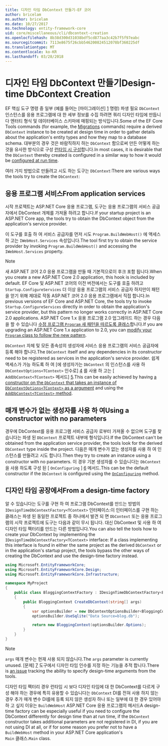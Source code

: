 ```yaml
---
title: 디자인 타임 DbContext 만들기-EF 코어
author: bricelam
ms.author: bricelam
ms.date: 10/27/2017
ms.technology: entity-framework-core
uid: core/miscellaneous/cli/dbcontext-creation
ms.openlocfilehash: 8b38d300d31038bdf5cd877aa3c42b7f5f97eabc
ms.sourcegitcommit: 7113e8675f26cbb546200824512078bf360225df
ms.translationtype: MT
ms.contentlocale: ko-KR
ms.lasthandoff: 03/28/2018
---
```

<a name="design-time-dbcontext-creation"></a><span data-ttu-id="5f4cf-102">디자인 타임 DbContext 만들기</span><span class="sxs-lookup"><span data-stu-id="5f4cf-102">Design-time DbContext Creation</span></span>
==============================
<span data-ttu-id="5f4cf-103">EF 핵심 도구 명령 중 일부 (예를 들어는 [마이그레이션] [ 1] 명령) 파생 필요 `DbContext` 인스턴스를 응용 프로그램에 대 한 세부 정보를 수집 하려면 쿼리 디자인 타임에 만듭니다 엔터티 형식 및 데이터베이스 스키마에 매핑되는 방식입니다.</span><span class="sxs-lookup"><span data-stu-id="5f4cf-103">Some of the EF Core Tools commands (for example, the [Migrations][1] commands) require a derived `DbContext` instance to be created at design time in order to gather details about the application's entity types and how they map to a database schema.</span></span> <span data-ttu-id="5f4cf-104">대부분의 경우 것은 바람직하지 하는 `DbContext` 함으로써 만든 어떻게 하는 것을 유사한 방식으로 구성 [런타임 시 구성][2]합니다.</span><span class="sxs-lookup"><span data-stu-id="5f4cf-104">In most cases, it is desirable that the `DbContext` thereby created is configured in a similar way to how it would be [configured at run time][2].</span></span>

<span data-ttu-id="5f4cf-105">여러 가지 방법으로 만들려고 시도 하는 도구는 `DbContext`:</span><span class="sxs-lookup"><span data-stu-id="5f4cf-105">There are various ways the tools try to create the `DbContext`:</span></span>

<a name="from-application-services"></a><span data-ttu-id="5f4cf-106">응용 프로그램 서비스</span><span class="sxs-lookup"><span data-stu-id="5f4cf-106">From application services</span></span>
-------------------------
<span data-ttu-id="5f4cf-107">시작 프로젝트는 ASP.NET Core 응용 프로그램, 도구는 응용 프로그램의 서비스 공급자에서 DbContext 개체를 가져올 하려고 합니다.</span><span class="sxs-lookup"><span data-stu-id="5f4cf-107">If your startup project is an ASP.NET Core app, the tools try to obtain the DbContext object from the application's service provider.</span></span>

<span data-ttu-id="5f4cf-108">이 도구를 호출 하 여 서비스 공급자를 먼저 시도 `Program.BuildWebHost()` 에 액세스 하 고는 `IWebHost.Services` 속성입니다.</span><span class="sxs-lookup"><span data-stu-id="5f4cf-108">The tool first try to obtain the service provider by invoking `Program.BuildWebHost()` and accessing the `IWebHost.Services` property.</span></span>

> [!NOTE]
> <span data-ttu-id="5f4cf-109">새 ASP.NET 코어 2.0 응용 프로그램을 만들 때 기본적으로이 후크 포함 됩니다.</span><span class="sxs-lookup"><span data-stu-id="5f4cf-109">When you create a new ASP.NET Core 2.0 application, this hook is included by default.</span></span> <span data-ttu-id="5f4cf-110">EF Core 및 ASP.NET 코어의 이전 버전에서는 도구를 호출 하려고 `Startup.ConfigureServices` 더 이상 응용 프로그램의 서비스 공급자 하지만이 패턴을 얻기 위해 제대로 작동 ASP.NET 코어 2.0 응용 프로그램에서 직접 합니다.</span><span class="sxs-lookup"><span data-stu-id="5f4cf-110">In previous versions of EF Core and ASP.NET Core, the tools try to invoke `Startup.ConfigureServices` directly in order to obtain the application's service provider, but this pattern no longer works correctly in ASP.NET Core 2.0 applications.</span></span> <span data-ttu-id="5f4cf-111">ASP.NET Core 1.x 응용 프로그램 2.0 업그레이드 하는 경우 다음을 할 수 있습니다 [수정 프로그램 `Program` 새 패턴을 따르도록 클래스][3]합니다.</span><span class="sxs-lookup"><span data-stu-id="5f4cf-111">If you are upgrading an ASP.NET Core 1.x application to 2.0, you can [modify your `Program` class to follow the new pattern][3].</span></span>

<span data-ttu-id="5f4cf-112">`DbContext` 자체 및 모든 종속성의 생성자에 서비스 응용 프로그램의 서비스 공급자에 등록 해야 합니다.</span><span class="sxs-lookup"><span data-stu-id="5f4cf-112">The `DbContext` itself and any dependencies in its constructor need to be registered as services in the application's service provider.</span></span> <span data-ttu-id="5f4cf-113">쉽게 액세스가 가능 하도록 하 여 [에 생성자가는 `DbContext` 의 인스턴스를 사용 하 `DbContextOptions<TContext>` 인수로] [ 4] 를 사용 하 고는 [ `AddDbContext<TContext>` 메서드] [5].</span><span class="sxs-lookup"><span data-stu-id="5f4cf-113">This can be easily achieved by having [a constructor on the `DbContext` that takes an instance of `DbContextOptions<TContext>` as a argument][4] and using the [`AddDbContext<TContext>` method][5].</span></span>

<a name="using-a-constructor-with-no-parameters"></a><span data-ttu-id="5f4cf-114">매개 변수가 없는 생성자를 사용 하 여</span><span class="sxs-lookup"><span data-stu-id="5f4cf-114">Using a constructor with no parameters</span></span>
--------------------------------------
<span data-ttu-id="5f4cf-115">경우에 DbContext를 응용 프로그램 서비스 공급자 로부터 가져올 수 없으며 도구를 찾습니다는 파생 된 `DbContext` 프로젝트 내부에 형식입니다.</span><span class="sxs-lookup"><span data-stu-id="5f4cf-115">If the DbContext can't be obtained from the application service provider, the tools look for the derived `DbContext` type inside the project.</span></span> <span data-ttu-id="5f4cf-116">다음은 매개 변수가 없는 생성자를 사용 하 여 인스턴스를 만들려고 시도 합니다.</span><span class="sxs-lookup"><span data-stu-id="5f4cf-116">Then they try to create an instance using a constructor with no parameters.</span></span> <span data-ttu-id="5f4cf-117">이 경우 기본 생성자를 수 있습니다는 `DbContext` 을 사용 하도록 구성 된 [ `OnConfiguring` ] [ 6] 메서드.</span><span class="sxs-lookup"><span data-stu-id="5f4cf-117">This can be the default constructor if the `DbContext` is configured using the [`OnConfiguring`][6] method.</span></span>

<a name="from-a-design-time-factory"></a><span data-ttu-id="5f4cf-118">디자인 타임 공장에서</span><span class="sxs-lookup"><span data-stu-id="5f4cf-118">From a design-time factory</span></span>
--------------------------
<span data-ttu-id="5f4cf-119">알 수 있습니다는 도구를 구현 하 여 프로그램 DbContext를 만드는 방법의 `IDesignTimeDbContextFactory<TContext>` 인터페이스:이 인터페이스를 구현 하는 클래스는 파생 된 동일한 프로젝트 중 하나에서 발견 되 면 `DbContext` 또는 응용 프로그램의 시작 프로젝트에 도구는 다음과 같이 무시 됩니다. 대신 DbContext 및 사용 하 여 디자인 타임 팩터리를 만드는 다른 방법입니다.</span><span class="sxs-lookup"><span data-stu-id="5f4cf-119">You can also tell the tools how to create your DbContext by implementing the `IDesignTimeDbContextFactory<TContext>` interface: If a class implementing this interface is found in either the same project as the derived `DbContext` or in the application's startup project, the tools bypass the other ways of creating the DbContext and use the design-time factory instead.</span></span>

``` csharp
using Microsoft.EntityFrameworkCore;
using Microsoft.EntityFrameworkCore.Design;
using Microsoft.EntityFrameworkCore.Infrastructure;

namespace MyProject
{
    public class BloggingContextFactory : IDesignTimeDbContextFactory<BloggingContext>
    {
        public BloggingContext CreateDbContext(string[] args)
        {
            var optionsBuilder = new DbContextOptionsBuilder<BloggingContext>();
            optionsBuilder.UseSqlite("Data Source=blog.db");

            return new BloggingContext(optionsBuilder.Options);
        }
    }
}
```

> [!NOTE]
> <span data-ttu-id="5f4cf-120">`args` 매개 변수는 현재 사용 되지 않습니다.</span><span class="sxs-lookup"><span data-stu-id="5f4cf-120">The `args` parameter is currently unused.</span></span> <span data-ttu-id="5f4cf-121">[문제] [ 7] 도구에서 디자인 타임 인수를 지정 하는 기능을 추적 합니다.</span><span class="sxs-lookup"><span data-stu-id="5f4cf-121">There is [an issue][7] tracking the ability to specify design-time arguments from the tools.</span></span>

<span data-ttu-id="5f4cf-122">디자인 타임 팩터리 경우 런타임 시 보다 디자인 타임에 대 한 DbContext를 다르게 구성 해야 하는 경우에 특히 유용할 수 있습니다는 `DbContext` DI를 전혀 사용 하지 않는 경우 추가 매개 변수 DI를에 등록 되지 않은 생성자 하나 또는 일부에 대 한 경우 있어야 하 고 싶지 이유는 `BuildWebHost` ASP.NET Core 응용 프로그램의 메서드</span><span class="sxs-lookup"><span data-stu-id="5f4cf-122">A design-time factory can be especially useful if you need to configure the DbContext differently for design time than at run time, if the `DbContext` constructor takes additional parameters are not registered in DI, if you are not using DI at all, or if for some reason you prefer not to have a `BuildWebHost` method in your ASP.NET Core application's</span></span>  
<span data-ttu-id="5f4cf-123">`Main` 클래스.</span><span class="sxs-lookup"><span data-stu-id="5f4cf-123">`Main` class.</span></span>

  [1]: xref:core/managing-schemas/migrations/index
  [2]: xref:core/miscellaneous/configuring-dbcontext
  [3]: https://docs.microsoft.com/aspnet/core/migration/1x-to-2x/#update-main-method-in-programcs
  [4]: xref:core/miscellaneous/configuring-dbcontext#constructor-argument
  [5]: xref:core/miscellaneous/configuring-dbcontext#using-dbcontext-with-dependency-injection
  [6]: xref:core/miscellaneous/configuring-dbcontext#onconfiguring
  [7]: https://github.com/aspnet/EntityFrameworkCore/issues/8332
